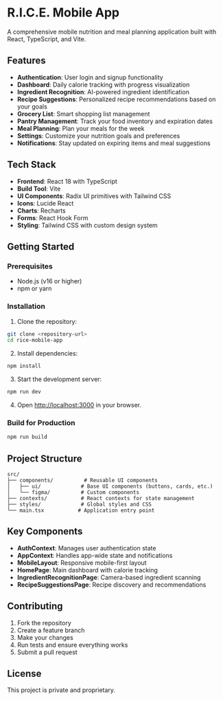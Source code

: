 # R.I.C.E. Mobile App

A comprehensive mobile nutrition and meal planning application built with React, TypeScript, and Vite.

## Features

- **Authentication**: User login and signup functionality
- **Dashboard**: Daily calorie tracking with progress visualization
- **Ingredient Recognition**: AI-powered ingredient identification
- **Recipe Suggestions**: Personalized recipe recommendations based on your goals
- **Grocery List**: Smart shopping list management
- **Pantry Management**: Track your food inventory and expiration dates
- **Meal Planning**: Plan your meals for the week
- **Settings**: Customize your nutrition goals and preferences
- **Notifications**: Stay updated on expiring items and meal suggestions

## Tech Stack

- **Frontend**: React 18 with TypeScript
- **Build Tool**: Vite
- **UI Components**: Radix UI primitives with Tailwind CSS
- **Icons**: Lucide React
- **Charts**: Recharts
- **Forms**: React Hook Form
- **Styling**: Tailwind CSS with custom design system

## Getting Started

### Prerequisites

- Node.js (v16 or higher)
- npm or yarn

### Installation

1. Clone the repository:
```bash
git clone <repository-url>
cd rice-mobile-app
```

2. Install dependencies:
```bash
npm install
```

3. Start the development server:
```bash
npm run dev
```

4. Open [http://localhost:3000](http://localhost:3000) in your browser.

### Build for Production

```bash
npm run build
```

## Project Structure

```
src/
├── components/          # Reusable UI components
│   ├── ui/             # Base UI components (buttons, cards, etc.)
│   └── figma/          # Custom components
├── contexts/           # React contexts for state management
├── styles/             # Global styles and CSS
└── main.tsx           # Application entry point
```

## Key Components

- **AuthContext**: Manages user authentication state
- **AppContext**: Handles app-wide state and notifications
- **MobileLayout**: Responsive mobile-first layout
- **HomePage**: Main dashboard with calorie tracking
- **IngredientRecognitionPage**: Camera-based ingredient scanning
- **RecipeSuggestionsPage**: Recipe discovery and recommendations

## Contributing

1. Fork the repository
2. Create a feature branch
3. Make your changes
4. Run tests and ensure everything works
5. Submit a pull request

## License

This project is private and proprietary.
